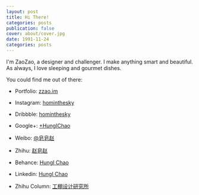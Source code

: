 ```yaml
---
layout: post
title: Hi There!
categories: posts
publication: false
cover: about/cover.jpg
date: 1991-11-24
categories: posts
---
```


I'm ZaoZao, a designer and challenger. I make anything smart and beautiful. As always, I love sleeping and gourmet dishes.

You could find me out of there:

- Portfolio: [zzao.im](http://zzao.im)

- Instagram: [hominthesky](https://instagram.com/hominthesky)

- Dribbble: [hominthesky](https://dribbble.com/hominthesky)

- Google+: [+HungIChao](https://plus.google.com/+HungIChao)

- Weibo: [@皂皂赵](http://weibo.com/violetlovekaye)

- Zhihu: [赵皂赵](https://www.zhihu.com/people/zhao-hong-yi-62)

- Behance: [HungI Chao](https://www.behance.net/hungichao)

- Linkedin: [HungI Chao](https://linkedin.com/in/hungichao)

- Zhihu Column: [工棚设计研究所](https://zhuanlan.zhihu.com/workshed)
